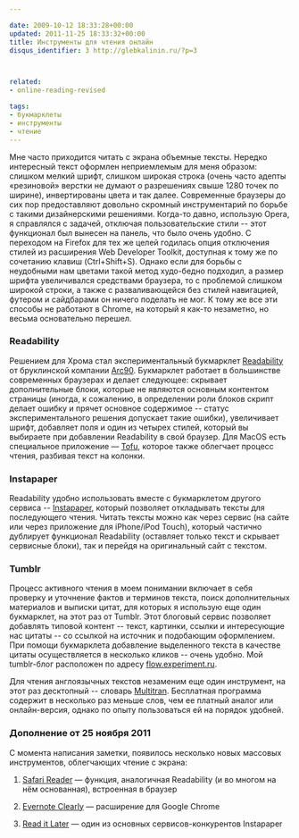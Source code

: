 ```yaml
---

date: 2009-10-12 18:33:28+00:00
updated: 2011-11-25 18:33:32+00:00
title: Инструменты для чтения онлайн
disqus_identifier: 3 http://glebkalinin.ru/?p=3



related:
- online-reading-revised

tags:
- букмарклеты
- инструменты
- чтение
---
```


Мне часто приходится читать с экрана объемные тексты. Нередко интересный текст оформлен неприемлемым для меня образом: слишком мелкий шрифт, слишком широкая строка (очень часто адепты «резиновой» верстки не думают о разрешениях свыше 1280 точек по ширине), инвертированы цвета и так далее. Современные браузеры до сих пор предоставляют довольно скромный инструментарий по борьбе с такими дизайнерскими решениями. Когда-то давно, использую Opera, я справлялся с задачей, отключая пользовательские стили -- этот функционал был вынесен на панель, что было очень удобно. С переходом на Firefox для тех же целей годилась опция отключения стилей из расширения Web Developer Toolkit, доступная к тому же по сочетанию клавиш (Ctrl+Shift+S). Однако если для борьбы с неудобными нам цветами такой метод худо-бедно подходил, а размер шрифта увеличивался средствами браузера, то с проблемой слишком широкой строки, а также с разваливающейся без стилей навигацией, футером и сайдбарами он ничего поделать не мог. К тому же все эти способы не работают в Chrome, на который я как-то незаметно, но весьма основательно перешел.

<!-- more -->


### Readability


Решением для Хрома стал экспериментальный букмарклет [Readability](http://lab.arc90.com/experiments/readability/) от бруклинской компании [Arc90](http://www.arc90.com/). Букмарклет работает в большинстве современных браузерах и делает следующее: скрывает дополнительные блоки, которые не являются основным контентом страницы (иногда, к сожалению, в определении роли блоков скрипт делает ошибку и прячет основное содержимое -- статус экспериментального решения допускает такие ошибки), увеличивает шрифт, добавляет поля и один из четырех стилей, который вы выбираете при добавлении Readability в свой браузер. Для MacOS есть специальное приложение — [Tofu](http://amarsagoo.info/tofu/), которое также облегчает процесс чтения, разбивая текст на колонки.


### Instapaper


Readability удобно использовать вместе с букмарклетом другого сервиса -- [Instapaper](http://www.instapaper.com/), который позволяет откладывать тексты для последующего чтения. Читать тексты можно как через сервис (на сайте или через приложение для iPhone/iPod Touch), который частично дублирует функционал Readability (оставляет только текст и скрывает сервисные блоки), так и перейдя на оригинальный сайт с текстом.


### Tumblr


Процесс активного чтения в моем понимании включает в себя проверку и уточнение фактов и терминов текста, поиск дополнительных материалов и выписки цитат, для которых я использую еще один букмарклет, на этот раз от Tumblr. Этот блоговый сервис позволяет добавлять типовой контент -- текст, картинки, ссылки и интересующие нас цитаты -- со ссылкой на источник и подобающим оформлением. При помощи букмарклета добавление выделенного текста в качестве цитаты осуществляется в несколько кликов -- очень удобно. Мой tumblr-блог расположен по адресу [flow.experiment.ru](http://flow.experiment.ru/).

Для чтения англоязычных текстов незаменим еще один инструмент, на этот раз десктопный -- словарь [Multitran](http://www.multitran.ru/c/m.exe?a=5&s=DownloadFile). Бесплатная программа содержит в несколько раз меньше слов, чем ее платный аналог или онлайн-версия, однако по опыту пользоваться ей на порядок удобней.




### Дополнение от 25 ноября 2011



С момента написания заметки, появилось несколько новых массовых инструментов, облегчающих чтение с экрана:





  1. [Safari Reader](http://www.apple.com/safari/whats-new.html#reader) — функция, аналогичная Readability (и во многом на нём основанная), встроенная в браузер


  2. [Evernote Clearly](http://www.evernote.com/about/download/clearly.php) — расширение для Google Chrome


  3. [Read it Later](readitlaterlist.com) — один из основных сервисов-конкурентов Instapaper


